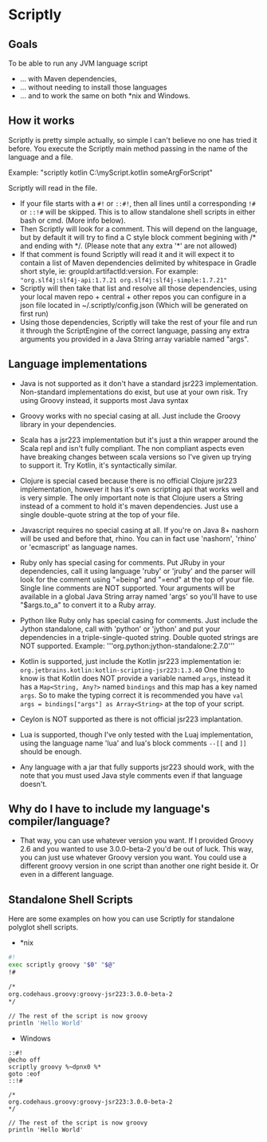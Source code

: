 # Scriptly

## Goals

To be able to run any JVM language script 
* ... with Maven dependencies,
* ... without needing to install those languages
* ... and to work the same on both *nix and Windows. 


## How it works
Scriptly is pretty simple actually, so simple I can't believe no one has tried it before. 
You execute the Scriptly main method passing in the name of the language and a file. 

Example: "scriptly kotlin C:\myScript.kotlin someArgForScript"

Scriptly will read in the file. 


* If your file starts with a `#!` or `::#!`, then all lines until a corresponding `!#` or `::!#`  will be skipped. 
 This is to allow standalone shell scripts in either bash or cmd. (More info below).
* Then Scriptly will look for a comment. This will depend on the language, but by default it will try to find a C 
style block comment begining with /* and ending with */. (Please note that any extra '\*' are not allowed)
* If that comment is found Scriptly will read it and it will expect it to contain a list of Maven dependencies
delimited by whitespace in Gradle short style, ie: groupId:artifactId:version. 
For example: `"org.slf4j:slf4j-api:1.7.21 org.slf4j:slf4j-simple:1.7.21"`
* Scriptly will then take that list and resolve all those dependencies, using your local maven repo + central + 
other repos you can configure in a json file located in ~/.scriptly/config.json (Which will be generated on first run)
* Using those dependencies, Scriptly will take the rest of your file and run it through the ScriptEngine of the correct
language, passing any extra arguments you provided in a Java String array variable named "args". 


## Language implementations

* Java is not supported as it don't have a standard jsr223 implementation. 
 Non-standard implementations do exist, but use at your own risk.
 Try using Groovy instead, it supports most Java syntax
 
* Groovy works with no special casing at all. Just include the Groovy library in your dependencies.
 
* Scala has a jsr223 implementation but it's just a thin wrapper around the Scala repl and isn't 
 fully compliant. The non compliant aspects even have breaking changes between scala versions so I've
 given up trying to support it. Try Kotlin, it's syntactically similar.

* Clojure is special cased because there is no official Clojure jsr223 implementation, however it has it's own
 scripting api that works well and is very simple. The only important note is that Clojure users a String 
 instead of a comment to hold it's maven dependencies. Just use a single double-quote string at the top of your file. 
 
* Javascript requires no special casing at all. If you're on Java 8+ nashorn will be used and before that, rhino. 
You can in fact use 'nashorn', 'rhino' or 'ecmascript' as language names. 

* Ruby only has special casing for comments. Put JRuby in your dependencies, call it using language 'ruby' or 'jruby'
and the parser will look for the comment using "=being" and "=end" at the top of your file. Single line comments are 
NOT supported. Your arguments will be available in a global Java String array named 'args' so you'll have to use "$args.to_a"
to convert it to a Ruby array. 

* Python like Ruby only has special casing for comments. Just include the Jython standalone, call with 'python' or 'jython' and 
put your dependencies in a triple-single-quoted string. Double quoted strings are NOT supported. 
Example: '''org.python:jython-standalone:2.7.0'''

* Kotlin is supported, just include the Kotlin jsr223 implementation ie: `org.jetbrains.kotlin:kotlin-scripting-jsr223:1.3.40`
 One thing to know is that Kotlin does NOT provide a variable named `args`, instead it has a `Map<String, Any?>` named `bindings`
 and this map has a key named `args`. So to make the typing correct it is recommended you have `val args = bindings["args"] as Array<String>`
 at the top of your script.

* Ceylon is NOT supported as there is not official jsr223 implantation. 

* Lua is supported, though I've only tested with the Luaj implementation, using the language name 'lua' 
 and lua's block comments `--[[` and `]]` should be enough.

* Any language with a jar that fully supports jsr223 should work, with the note that you
 must used Java style comments even if that language doesn't. 




## Why do I have to include my language's compiler/language?

* That way, you can use whatever version you want. If I provided Groovy 2.6 and you wanted to use 3.0.0-beta-2
you'd be out of luck. This way, you can just use whatever Groovy version you want. You could use a different
groovy version in one script than another one right beside it. Or even in a different language. 

## Standalone Shell Scripts

Here are some examples on how you can use Scriptly for standalone polyglot shell scripts. 

* *nix
```bash
#!
exec scriptly groovy "$0" "$@"
!#

/*
org.codehaus.groovy:groovy-jsr223:3.0.0-beta-2
*/

// The rest of the script is now groovy
println 'Hello World'
```

* Windows
```batch 
::#!
@echo off
scriptly groovy %~dpnx0 %*
goto :eof
::!#

/*
org.codehaus.groovy:groovy-jsr223:3.0.0-beta-2
*/

// The rest of the script is now groovy
println 'Hello World'
```
